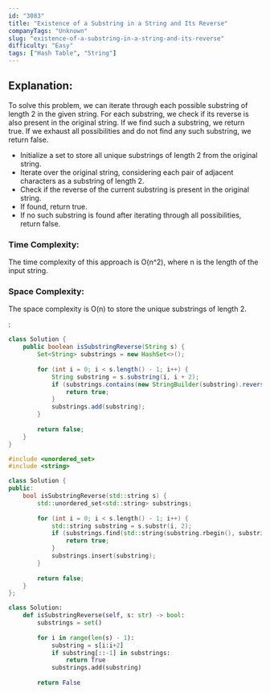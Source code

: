 ```yaml
---
id: "3083"
title: "Existence of a Substring in a String and Its Reverse"
companyTags: "Unknown"
slug: "existence-of-a-substring-in-a-string-and-its-reverse"
difficulty: "Easy"
tags: ["Hash Table", "String"]
---
```


## Explanation:
To solve this problem, we can iterate through each possible substring of length 2 in the given string. For each substring, we check if its reverse is also present in the original string. If we find such a substring, we return true. If we exhaust all possibilities and do not find any such substring, we return false.

- Initialize a set to store all unique substrings of length 2 from the original string.
- Iterate over the original string, considering each pair of adjacent characters as a substring of length 2.
- Check if the reverse of the current substring is present in the original string.
- If found, return true.
- If no such substring is found after iterating through all possibilities, return false.

### Time Complexity:
The time complexity of this approach is O(n^2), where n is the length of the input string.

### Space Complexity:
The space complexity is O(n) to store the unique substrings of length 2.

:

```java
class Solution {
    public boolean isSubstringReverse(String s) {
        Set<String> substrings = new HashSet<>();
        
        for (int i = 0; i < s.length() - 1; i++) {
            String substring = s.substring(i, i + 2);
            if (substrings.contains(new StringBuilder(substring).reverse().toString())) {
                return true;
            }
            substrings.add(substring);
        }
        
        return false;
    }
}
```

```cpp
#include <unordered_set>
#include <string>

class Solution {
public:
    bool isSubstringReverse(std::string s) {
        std::unordered_set<std::string> substrings;
        
        for (int i = 0; i < s.length() - 1; i++) {
            std::string substring = s.substr(i, 2);
            if (substrings.find(std::string(substring.rbegin(), substring.rend())) != substrings.end()) {
                return true;
            }
            substrings.insert(substring);
        }
        
        return false;
    }
};
```

```python
class Solution:
    def isSubstringReverse(self, s: str) -> bool:
        substrings = set()
        
        for i in range(len(s) - 1):
            substring = s[i:i+2]
            if substring[::-1] in substrings:
                return True
            substrings.add(substring)
        
        return False
```